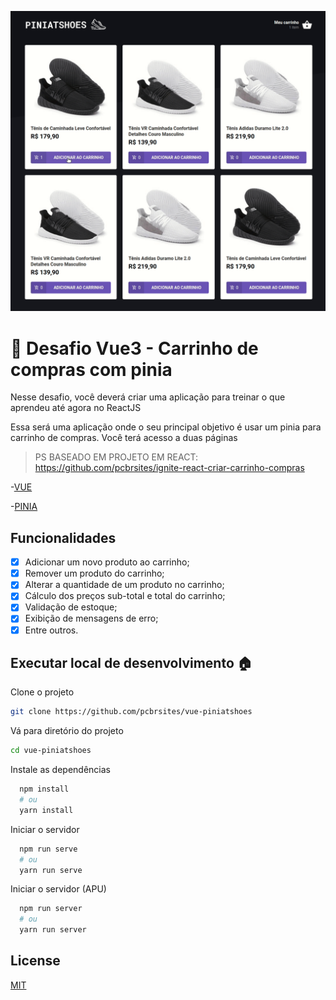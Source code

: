 ![carrinho de compras](./doc/screenshot.gif)

# 🚀 Desafio Vue3 - Carrinho de compras com pinia

Nesse desafio, você deverá criar uma aplicação para treinar o que aprendeu até agora no ReactJS

Essa será uma aplicação onde o seu principal objetivo é usar um pinia para carrinho de compras. Você terá acesso a duas páginas

> PS BASEADO EM PROJETO EM REACT: https://github.com/pcbrsites/ignite-react-criar-carrinho-compras

-[VUE](https://vuejs.org/)

-[PINIA](https://pinia.vuejs.org/)

## Funcionalidades

- [x] Adicionar um novo produto ao carrinho;
- [x] Remover um produto do carrinho;
- [x] Alterar a quantidade de um produto no carrinho;
- [x] Cálculo dos preços sub-total e total do carrinho;
- [x] Validação de estoque;
- [x] Exibição de mensagens de erro;
- [x] Entre outros.

## Executar local de desenvolvimento 🏠

Clone o projeto

```bash
git clone https://github.com/pcbrsites/vue-piniatshoes
```

Vá para diretório do projeto

```bash
cd vue-piniatshoes
```

Instale as dependências

```bash
  npm install
  # ou
  yarn install
```

Iniciar o servidor

```bash
  npm run serve
  # ou
  yarn run serve
```

Iniciar o servidor (APU)

```bash
  npm run server
  # ou
  yarn run server
```

## License

[MIT](https://choosealicense.com/licenses/mit/)
